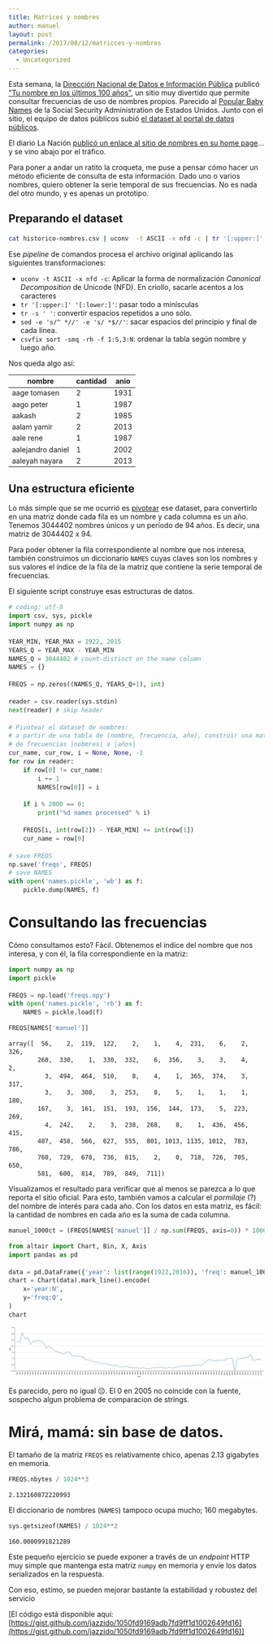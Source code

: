 ```yaml
---
title: Matrices y nombres
author: manuel
layout: post
permalink: /2017/08/12/matricces-y-nombres
categories:
  - Uncategorized
---
```



Esta semana, la [Dirección Nacional de Datos e Información Pública](https://datosgobar.github.io/) publicó ["Tu nombre en los últimos 100 años"](http://nombres.historias.datos.gob.ar), un sitio muy divertido que permite consultar frecuencias de uso de nombres propios. Parecido al [Popular Baby Names](https://www.ssa.gov/oact/babynames/) de la Social Security Administration de Estados Unidos. Junto con el sitio, el equipo de datos públicos subió [el dataset al portal de datos públicos](http://datos.gob.ar/dataset/nombres-personas-fisicas).

El diario La Nación [publicó un enlace al sitio de nombres en su home page](http://www.lanacion.com.ar/2051547-conoce-en-que-ano-tu-nombre-fue-el-mas-utilizado-en-la-argentina)…y se vino abajo por el tráfico.

Para poner a andar un ratito la croqueta, me puse a pensar cómo hacer un método eficiente de consulta de esta información. Dado uno o varios nombres, quiero obtener la serie temporal de sus frecuencias. No es nada del otro mundo, y es apenas un prototipo. 


## Preparando el dataset

```bash
cat historico-nombres.csv | uconv  -t ASCII -x nfd -c | tr '[:upper:]' '[:lower:]' | tr -s ' ' | sed -e 's/^ *//' -e 's/ *$//' | csvfix sort -smq -rh -f 1:S,3:N > sorted-ascii-historico-nombres.csv > ascii-historico-nombres.csv
```

Ese _pipeline_ de comandos procesa el archivo original aplicando las siguientes transformaciones:

  - `uconv -t ASCII -x nfd -c`: Aplicar la forma de normalización _Canonical Decomposition_ de Unicode (NFD). En criollo, sacarle acentos a los caracteres
  - `tr '[:upper:]' '[:lower:]'`: pasar todo a minísculas
  - `tr -s ' '`: convertir espacios repetidos a uno sólo.
  - `sed -e 's/^ *//' -e 's/ *$//'`: sacar espacios del principio y final de cada línea.
  - `csvfix sort -smq -rh -f 1:S,3:N`: ordenar la tabla según nombre y luego año.
  
Nos queda algo así:

| nombre                         | cantidad | anio | 
|--------------------------------|----------|------| 
| aage tomasen                   | 2        | 1931 | 
| aago peter                     | 1        | 1987 | 
| aakash                         | 2        | 1985 | 
| aalam yamir                    | 2        | 2013 | 
| aale rene                      | 1        | 1987 | 
| aalejandro daniel              | 1        | 2002 | 
| aaleyah nayara                 | 2        | 2013 | 



## Una estructura eficiente

Lo más simple que se me ocurrió es [pivotear](https://en.wikipedia.org/wiki/Pivot_table) ese dataset, para convertirlo en una matriz donde cada fila es un nombre y cada columna es un año. Tenemos 3044402 nombres únicos y un período de 94 años. Es decir, una matriz de 3044402 x 94. 

Para poder obtener la fila correspondiente al nombre que nos interesa, también construimos un diccionario `NAMES` cuyas claves son los nombres y sus valores el índice de la fila de la matriz que contiene la serie temporal de frecuencias.

El siguiente script construye esas estructuras de datos.


```python
# coding: utf-8
import csv, sys, pickle
import numpy as np

YEAR_MIN, YEAR_MAX = 1922, 2015
YEARS_Q = YEAR_MAX - YEAR_MIN
NAMES_Q = 3044402 # count-distinct on the name column
NAMES = {}

FREQS = np.zeros((NAMES_Q, YEARS_Q+1), int)

reader = csv.reader(sys.stdin)
next(reader) # skip header

# Pivotear el dataset de nombres:
# a partir de una tabla de (nombre, frecuencia, año), construir una matriz
# de frecuencias |nobmres| x |años|
cur_name, cur_row, i = None, None, -1
for row in reader:
    if row[0] != cur_name:
        i += 1
        NAMES[row[0]] = i
        
    if i % 2000 == 0:
        print("%d names processed" % i)

    FREQS[i, int(row[2]) - YEAR_MIN] += int(row[1])
    cur_name = row[0]

# save FREQS
np.save('freqs', FREQS)
# save NAMES
with open('names.pickle', 'wb') as f:
    pickle.dump(NAMES, f)

```

# Consultando las frecuencias

Cómo consultamos esto? Fácil. Obtenemos el índice del nombre que nos interesa, y con él, la fila correspondiente en la matriz:


```python
import numpy as np
import pickle

FREQS = np.load('freqs.npy')
with open('names.pickle', 'rb') as f:
    NAMES = pickle.load(f)
```


```python
FREQS[NAMES['manuel']]
```




    array([  56,    2,  119,  122,    2,    1,    4,  231,    6,    2,  326,
            268,  330,    1,  330,  332,    6,  356,    3,    3,    4,    2,
              3,  494,  464,  510,    8,    4,    1,  365,  374,    3,  317,
              3,    3,  308,    3,  253,    8,    5,    1,    1,    1,  180,
            167,    3,  161,  151,  193,  156,  144,  173,    5,  223,  269,
              4,  242,    2,    3,  238,  268,    8,    1,  436,  456,  415,
            487,  458,  566,  627,  555,  801, 1013, 1135, 1012,  783,  786,
            760,  729,  678,  736,  815,    2,    0,  718,  726,  705,  650,
            581,  600,  814,  789,  849,  711])



Visualizamos el resultado para verificar que al menos se parezca a lo que reporta el sitio oficial. Para esto, también vamos a calcular el _pormilaje_ (?) del nombre de interés para cada año. Con los datos en esta matriz, es fácil: la cantidad de nombres en cada año es la suma de cada columna.


```python
manuel_1000ct = (FREQS[NAMES['manuel']] / np.sum(FREQS, axis=0)) * 1000
```


```python
from altair import Chart, Bin, X, Axis
import pandas as pd

data = pd.DataFrame({'year': list(range(1922,2016)), 'freq': manuel_1000ct})
chart = Chart(data).mark_line().encode(
    x='year:N',
    y='freq:Q',
)
chart
```


<div class="vega-embed" id="bab3a57f-3dca-4e02-be04-4166ccec52af"></div>

<style>
.vega-embed svg, .vega-embed canvas {
  border: 1px dotted gray;
}

.vega-embed .vega-actions a {
  margin-right: 6px;
}
</style>






![png](/wp-content/uploads/2017/08/chart.png)



Es parecido, pero no igual 😔. El 0 en 2005 no coincide con la fuente, sospecho algun problema de comparacion de strings.

# Mirá, mamá: sin base de datos.

El tamaño de la matriz `FREQS` es relativamente chico, apenas 2.13 gigabytes en memoria.


```python
FREQS.nbytes / 1024**3
```




    2.132160872220993



El diccionario de nombres (`NAMES`) tampoco ocupa mucho; 160 megabytes.


```python
sys.getsizeof(NAMES) / 1024**2
```




    160.0000991821289



Este pequeño ejercicio se puede exponer a través de un _endpoint_ HTTP muy simple que mantenga esta matriz `numpy` en memoria y envíe los datos serializados en la respuesta.

Con eso, estimo, se pueden mejorar bastante la estabilidad y robustez del servicio

[El código está disponible aquí: [https://gist.github.com/jazzido/1050fd9169adb7fd9ff1d1002649fd16](https://gist.github.com/jazzido/1050fd9169adb7fd9ff1d1002649fd16)]
